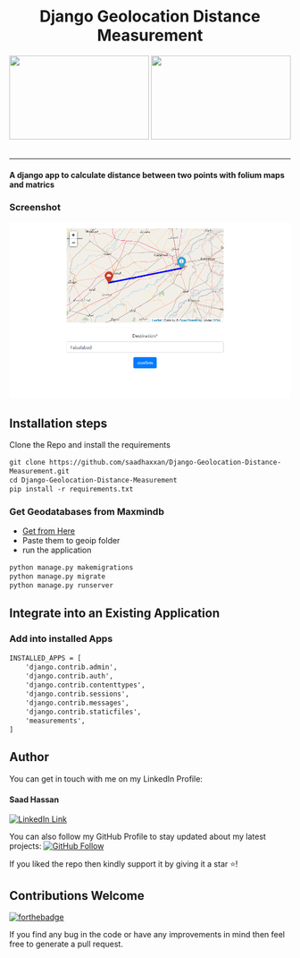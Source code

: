 <div align="center">
<h1>Django Geolocation Distance Measurement</h1>
<img src="https://www.djangoproject.com/m/img/logos/django-logo-negative.png" height="150px" width="250px">
<img src="https://miro.medium.com/max/480/1*YTnIluRNB5WWn-HhPIkoWQ.png" height="150px" width="250px">
<br>
<br>
</div>
<hr>
<h4>A django app to calculate distance between two points with folium maps and matrics<h4>

### Screenshot
<img src="screenshot.png">

## Installation steps

Clone the Repo and install the requirements

```
git clone https://github.com/saadhaxxan/Django-Geolocation-Distance-Measurement.git
cd Django-Geolocation-Distance-Measurement
pip install -r requirements.txt
```
### Get Geodatabases from Maxmindb
 - [Get from Here](https://www.maxmind.com/en/accounts/549107/geoip/downloads)
 - Paste them to geoip folder 
 - run the application

```
python manage.py makemigrations
python manage.py migrate
python manage.py runserver
```

## Integrate into an Existing Application

### Add into installed Apps
```
INSTALLED_APPS = [
    'django.contrib.admin',
    'django.contrib.auth',
    'django.contrib.contenttypes',
    'django.contrib.sessions',
    'django.contrib.messages',
    'django.contrib.staticfiles',
    'measurements',
]
```

## Author
You can get in touch with me on my LinkedIn Profile:

#### Saad Hassan
[![LinkedIn Link](https://img.shields.io/badge/Connect-saadhaxxan-blue.svg?logo=linkedin&longCache=true&style=social&label=Connect
)](https://www.linkedin.com/in/saadhaxxan)

You can also follow my GitHub Profile to stay updated about my latest projects: [![GitHub Follow](https://img.shields.io/badge/Connect-saadhaxxan-blue.svg?logo=Github&longCache=true&style=social&label=Follow)](https://github.com/saadhaxxan)

If you liked the repo then kindly support it by giving it a star ⭐!

## Contributions Welcome
[![forthebadge](https://forthebadge.com/images/badges/built-with-love.svg)](#)

If you find any bug in the code or have any improvements in mind then feel free to generate a pull request.

